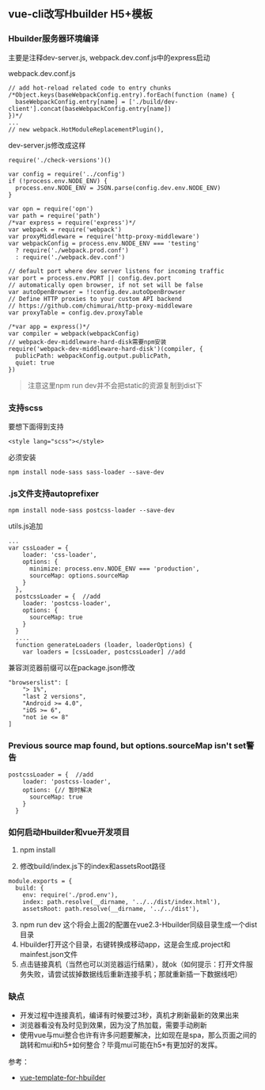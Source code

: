 ## vue-cli改写Hbuilder H5+模板

### Hbuilder服务器环境编译

主要是注释dev-server.js, webpack.dev.conf.js中的express启动

webpack.dev.conf.js
```
// add hot-reload related code to entry chunks
/*Object.keys(baseWebpackConfig.entry).forEach(function (name) {
  baseWebpackConfig.entry[name] = ['./build/dev-client'].concat(baseWebpackConfig.entry[name])
})*/
...
// new webpack.HotModuleReplacementPlugin(),
```
dev-server.js修改成这样
```
require('./check-versions')()

var config = require('../config')
if (!process.env.NODE_ENV) {
  process.env.NODE_ENV = JSON.parse(config.dev.env.NODE_ENV)
}

var opn = require('opn')
var path = require('path')
/*var express = require('express')*/
var webpack = require('webpack')
var proxyMiddleware = require('http-proxy-middleware')
var webpackConfig = process.env.NODE_ENV === 'testing'
  ? require('./webpack.prod.conf')
  : require('./webpack.dev.conf')

// default port where dev server listens for incoming traffic
var port = process.env.PORT || config.dev.port
// automatically open browser, if not set will be false
var autoOpenBrowser = !!config.dev.autoOpenBrowser
// Define HTTP proxies to your custom API backend
// https://github.com/chimurai/http-proxy-middleware
var proxyTable = config.dev.proxyTable

/*var app = express()*/
var compiler = webpack(webpackConfig)
// webpack-dev-middleware-hard-disk需要npm安装
require('webpack-dev-middleware-hard-disk')(compiler, {
  publicPath: webpackConfig.output.publicPath,
  quiet: true
})
```

> 注意这里npm run dev并不会把static的资源复制到dist下

### 支持scss

要想下面得到支持

```
<style lang="scss"></style>
```
必须安装

```
npm install node-sass sass-loader --save-dev
```

### .js文件支持autoprefixer

```
npm install node-sass postcss-loader --save-dev
```

utils.js追加

```
...
var cssLoader = {
    loader: 'css-loader',
    options: {
      minimize: process.env.NODE_ENV === 'production',
      sourceMap: options.sourceMap
    }
  },
  postcssLoader = {  //add
    loader: 'postcss-loader',
    options: {
      sourceMap: true
    }
  }
  ....
  function generateLoaders (loader, loaderOptions) {
    var loaders = [cssLoader, postcssLoader] //add 
```
兼容浏览器前缀可以在package.json修改
```
"browserslist": [
    "> 1%",
    "last 2 versions",
    "Android >= 4.0",
    "iOS >= 6",
    "not ie <= 8"
]
```
### Previous source map found, but options.sourceMap isn't set警告

```
postcssLoader = {  //add
    loader: 'postcss-loader',
    options: {// 暂时解决
      sourceMap: true
    }
  }
```

### 如何启动Hbuilder和vue开发项目
1. npm install

2. 修改build/index.js下的index和assetsRoot路径
```
module.exports = {
  build: {
    env: require('./prod.env'),
    index: path.resolve(__dirname, '../../dist/index.html'),
    assetsRoot: path.resolve(__dirname, '../../dist'),
```
3. npm run dev
这个将会上面2的配置在vue2.3-Hbuilder同级目录生成一个dist目录
4. Hbuilder打开这个目录，右键转换成移动app，这是会生成.project和mainfest.json文件
5. 点击链接真机（当然也可以浏览器运行结果），就ok（如何提示：打开文件服务失败，请尝试拔掉数据线后重新连接手机；那就重新插一下数据线吧）

### 缺点

- 开发过程中连接真机，编译有时候要过3秒，真机才刷新最新的效果出来
- 浏览器看没有及时见到效果，因为没了热加载，需要手动刷新
- 使用vue与mui整合也许有许多问题要解决，比如现在是spa，那么页面之间的跳转和mui和h5+如何整合？毕竟mui可能在h5+有更加好的发挥。

参考：

- [vue-template-for-hbuilder](https://github.com/4013465w/vue-template-for-hbuilder)